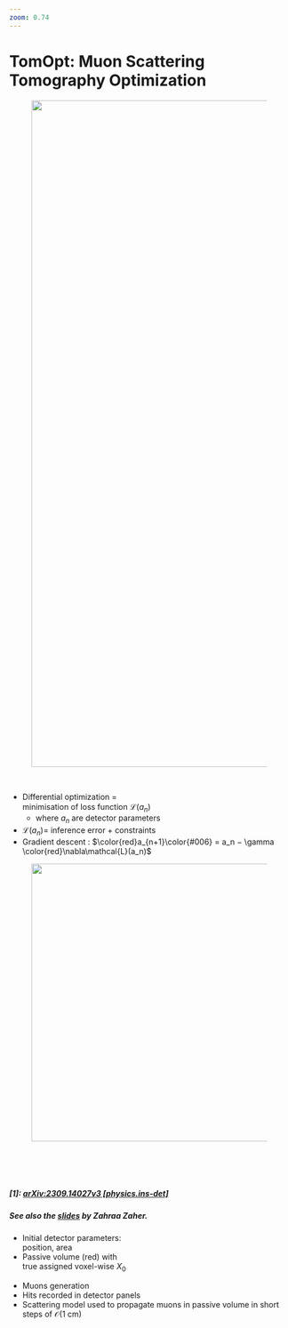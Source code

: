 ```yaml
---
zoom: 0.74
---
```


# TomOpt: Muon Scattering Tomography Optimization


<figure>
  <img src="/TomOpt_9.png" style="width: 1200px !important;">
</figure>

<br>

<div class="grid grid-cols-[5fr_5fr] gap-5">
<div>

* Differential optimization = <br> minimisation of loss function $\mathcal{L}(a_n)$
  * where $a_n$ are detector parameters
* $\mathcal{L}(a_n) =$ inference error + constraints
* Gradient descent : $\color{red}a_{n+1}\color{#006} = a_n − \gamma \color{red}\nabla\mathcal{L}(a_n)$
</div>
<div>
<figure>
  <img src="/TomOpt_8.png" style="width: 500px !important;">
</figure>
</div>
</div>

<div class="grid grid-cols-[7fr_4fr_5fr] gap-5">
<div>
<br>
<br>
<br>

##### [1]: [arXiv:2309.14027v3 \[physics.ins-det\]](https://arxiv.org/pdf/2309.14027)
##### See also the [slides](https://indico.cern.ch/event/1380163/contributions/6058091/) by Zahraa Zaher.
</div>
<div>

* Initial detector parameters:<br>
position, area
* Passive volume (red) with<br> true assigned voxel-wise $X_0$
</div>
<div>

* Muons generation
* Hits recorded in detector panels
* Scattering model used to propagate muons in passive volume in short steps of $\mathcal{O}$(1 cm)
</div>
</div>